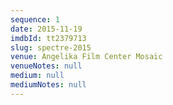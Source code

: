```yaml
---
sequence: 1
date: 2015-11-19
imdbId: tt2379713
slug: spectre-2015
venue: Angelika Film Center Mosaic
venueNotes: null
medium: null
mediumNotes: null
---
```


